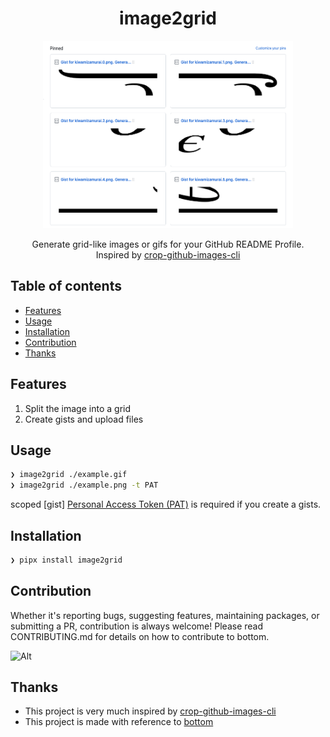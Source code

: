 <div align="center">
  <h1>image2grid</h1>
  <img src="https://raw.githubusercontent.com/kiwamizamurai/image2grid/main/example.png" alt="example output by image2grid" width="400" height="300">
  <p>
  Generate grid-like images or gifs for your GitHub README Profile.<br />Inspired by <a href=https://github.com/mathdroid/crop-github-images-cli>crop-github-images-cli</a>
  </p>
</div>


## Table of contents
- [Features](#features)
- [Usage](#usage)
- [Installation](#installation)
- [Contribution](#contribution)
- [Thanks](#thanks)

## Features

1. Split the image into a grid
2. Create gists and upload files

## Usage

```bash
❯ image2grid ./example.gif
❯ image2grid ./example.png -t PAT
```

scoped [gist] [Personal Access Token (PAT)](https://docs.github.com/en/authentication/keeping-your-account-and-data-secure/managing-your-personal-access-tokens) is required if you create a gists.

## Installation

```bash
❯ pipx install image2grid
```

## Contribution

Whether it's reporting bugs, suggesting features, maintaining packages, or submitting a PR, contribution is always welcome! Please read CONTRIBUTING.md for details on how to contribute to bottom.

![Alt](https://repobeats.axiom.co/api/embed/72ed4cd2868b94489518a171f0404b6de7386c74.svg "Repobeats analytics image")

## Thanks

- This project is very much inspired by [crop-github-images-cli](https://github.com/mathdroid/crop-github-images-cli)
- This project is made with reference to [bottom](https://github.com/ClementTsang/bottom)